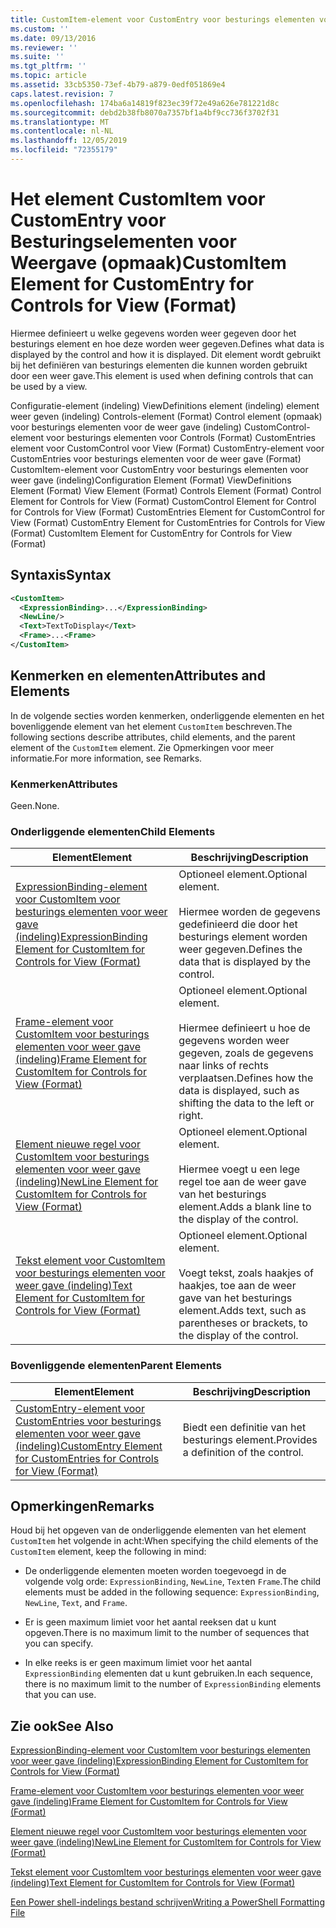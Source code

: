```yaml
---
title: CustomItem-element voor CustomEntry voor besturings elementen voor weer gave (indeling) | Microsoft Docs
ms.custom: ''
ms.date: 09/13/2016
ms.reviewer: ''
ms.suite: ''
ms.tgt_pltfrm: ''
ms.topic: article
ms.assetid: 33cb5350-73ef-4b79-a879-0edf051869e4
caps.latest.revision: 7
ms.openlocfilehash: 174ba6a14819f823ec39f72e49a626e781221d8c
ms.sourcegitcommit: debd2b38fb8070a7357bf1a4bf9cc736f3702f31
ms.translationtype: MT
ms.contentlocale: nl-NL
ms.lasthandoff: 12/05/2019
ms.locfileid: "72355179"
---
```

# <a name="customitem-element-for-customentry-for-controls-for-view-format"></a><span data-ttu-id="c953a-102">Het element CustomItem voor CustomEntry voor Besturingselementen voor Weergave (opmaak)</span><span class="sxs-lookup"><span data-stu-id="c953a-102">CustomItem Element for CustomEntry for Controls for View (Format)</span></span>

<span data-ttu-id="c953a-103">Hiermee definieert u welke gegevens worden weer gegeven door het besturings element en hoe deze worden weer gegeven.</span><span class="sxs-lookup"><span data-stu-id="c953a-103">Defines what data is displayed by the control and how it is displayed.</span></span> <span data-ttu-id="c953a-104">Dit element wordt gebruikt bij het definiëren van besturings elementen die kunnen worden gebruikt door een weer gave.</span><span class="sxs-lookup"><span data-stu-id="c953a-104">This element is used when defining controls that can be used by a view.</span></span>

<span data-ttu-id="c953a-105">Configuratie-element (indeling) ViewDefinitions element (indeling) element weer geven (indeling) Controls-element (Format) Control element (opmaak) voor besturings elementen voor de weer gave (indeling) CustomControl-element voor besturings elementen voor Controls (Format) CustomEntries element voor CustomControl voor View (Format) CustomEntry-element voor CustomEntries voor besturings elementen voor de weer gave (Format) CustomItem-element voor CustomEntry voor besturings elementen voor weer gave (indeling)</span><span class="sxs-lookup"><span data-stu-id="c953a-105">Configuration Element (Format) ViewDefinitions Element (Format) View Element (Format) Controls Element (Format) Control Element for Controls for View (Format) CustomControl Element for Control for Controls for View (Format) CustomEntries Element for CustomControl for View (Format) CustomEntry Element for CustomEntries for Controls for View (Format) CustomItem Element for CustomEntry for Controls for View (Format)</span></span>

## <a name="syntax"></a><span data-ttu-id="c953a-106">Syntaxis</span><span class="sxs-lookup"><span data-stu-id="c953a-106">Syntax</span></span>

```xml
<CustomItem>
  <ExpressionBinding>...</ExpressionBinding>
  <NewLine/>
  <Text>TextToDisplay</Text>
  <Frame>...<Frame>
</CustomItem>
```

## <a name="attributes-and-elements"></a><span data-ttu-id="c953a-107">Kenmerken en elementen</span><span class="sxs-lookup"><span data-stu-id="c953a-107">Attributes and Elements</span></span>

<span data-ttu-id="c953a-108">In de volgende secties worden kenmerken, onderliggende elementen en het bovenliggende element van het element `CustomItem` beschreven.</span><span class="sxs-lookup"><span data-stu-id="c953a-108">The following sections describe attributes, child elements, and the parent element of the `CustomItem` element.</span></span> <span data-ttu-id="c953a-109">Zie Opmerkingen voor meer informatie.</span><span class="sxs-lookup"><span data-stu-id="c953a-109">For more information, see Remarks.</span></span>

### <a name="attributes"></a><span data-ttu-id="c953a-110">Kenmerken</span><span class="sxs-lookup"><span data-stu-id="c953a-110">Attributes</span></span>

<span data-ttu-id="c953a-111">Geen.</span><span class="sxs-lookup"><span data-stu-id="c953a-111">None.</span></span>

### <a name="child-elements"></a><span data-ttu-id="c953a-112">Onderliggende elementen</span><span class="sxs-lookup"><span data-stu-id="c953a-112">Child Elements</span></span>

|<span data-ttu-id="c953a-113">Element</span><span class="sxs-lookup"><span data-stu-id="c953a-113">Element</span></span>|<span data-ttu-id="c953a-114">Beschrijving</span><span class="sxs-lookup"><span data-stu-id="c953a-114">Description</span></span>|
|-------------|-----------------|
|[<span data-ttu-id="c953a-115">ExpressionBinding-element voor CustomItem voor besturings elementen voor weer gave (indeling)</span><span class="sxs-lookup"><span data-stu-id="c953a-115">ExpressionBinding Element for CustomItem for Controls for View (Format)</span></span>](./expressionbinding-element-for-customitem-for-controls-for-view-format.md)|<span data-ttu-id="c953a-116">Optioneel element.</span><span class="sxs-lookup"><span data-stu-id="c953a-116">Optional element.</span></span><br /><br /> <span data-ttu-id="c953a-117">Hiermee worden de gegevens gedefinieerd die door het besturings element worden weer gegeven.</span><span class="sxs-lookup"><span data-stu-id="c953a-117">Defines the data that is displayed by the control.</span></span>|
|[<span data-ttu-id="c953a-118">Frame-element voor CustomItem voor besturings elementen voor weer gave (indeling)</span><span class="sxs-lookup"><span data-stu-id="c953a-118">Frame Element for CustomItem for Controls for View (Format)</span></span>](./frame-element-for-customitem-for-controls-for-view-format.md)|<span data-ttu-id="c953a-119">Optioneel element.</span><span class="sxs-lookup"><span data-stu-id="c953a-119">Optional element.</span></span><br /><br /> <span data-ttu-id="c953a-120">Hiermee definieert u hoe de gegevens worden weer gegeven, zoals de gegevens naar links of rechts verplaatsen.</span><span class="sxs-lookup"><span data-stu-id="c953a-120">Defines how the data is displayed, such as shifting the data to the left or right.</span></span>|
|[<span data-ttu-id="c953a-121">Element nieuwe regel voor CustomItem voor besturings elementen voor weer gave (indeling)</span><span class="sxs-lookup"><span data-stu-id="c953a-121">NewLine Element for CustomItem for Controls for View (Format)</span></span>](./newline-element-for-customitem-for-controls-for-view-format.md)|<span data-ttu-id="c953a-122">Optioneel element.</span><span class="sxs-lookup"><span data-stu-id="c953a-122">Optional element.</span></span><br /><br /> <span data-ttu-id="c953a-123">Hiermee voegt u een lege regel toe aan de weer gave van het besturings element.</span><span class="sxs-lookup"><span data-stu-id="c953a-123">Adds a blank line to the display of the control.</span></span>|
|[<span data-ttu-id="c953a-124">Tekst element voor CustomItem voor besturings elementen voor weer gave (indeling)</span><span class="sxs-lookup"><span data-stu-id="c953a-124">Text Element for CustomItem for Controls for View (Format)</span></span>](./text-element-for-customitem-for-controls-for-view-format.md)|<span data-ttu-id="c953a-125">Optioneel element.</span><span class="sxs-lookup"><span data-stu-id="c953a-125">Optional element.</span></span><br /><br /> <span data-ttu-id="c953a-126">Voegt tekst, zoals haakjes of haakjes, toe aan de weer gave van het besturings element.</span><span class="sxs-lookup"><span data-stu-id="c953a-126">Adds text, such as parentheses or brackets, to the display of the control.</span></span>|

### <a name="parent-elements"></a><span data-ttu-id="c953a-127">Bovenliggende elementen</span><span class="sxs-lookup"><span data-stu-id="c953a-127">Parent Elements</span></span>

|<span data-ttu-id="c953a-128">Element</span><span class="sxs-lookup"><span data-stu-id="c953a-128">Element</span></span>|<span data-ttu-id="c953a-129">Beschrijving</span><span class="sxs-lookup"><span data-stu-id="c953a-129">Description</span></span>|
|-------------|-----------------|
|[<span data-ttu-id="c953a-130">CustomEntry-element voor CustomEntries voor besturings elementen voor weer gave (indeling)</span><span class="sxs-lookup"><span data-stu-id="c953a-130">CustomEntry Element for CustomEntries for Controls for View (Format)</span></span>](./customentry-element-for-customentries-for-controls-for-view-format.md)|<span data-ttu-id="c953a-131">Biedt een definitie van het besturings element.</span><span class="sxs-lookup"><span data-stu-id="c953a-131">Provides a definition of the control.</span></span>|

## <a name="remarks"></a><span data-ttu-id="c953a-132">Opmerkingen</span><span class="sxs-lookup"><span data-stu-id="c953a-132">Remarks</span></span>

<span data-ttu-id="c953a-133">Houd bij het opgeven van de onderliggende elementen van het element `CustomItem` het volgende in acht:</span><span class="sxs-lookup"><span data-stu-id="c953a-133">When specifying the child elements of the `CustomItem` element, keep the following in mind:</span></span>

- <span data-ttu-id="c953a-134">De onderliggende elementen moeten worden toegevoegd in de volgende volg orde: `ExpressionBinding`, `NewLine`, `Text`en `Frame`.</span><span class="sxs-lookup"><span data-stu-id="c953a-134">The child elements must be added in the following sequence: `ExpressionBinding`, `NewLine`, `Text`, and `Frame`.</span></span>

- <span data-ttu-id="c953a-135">Er is geen maximum limiet voor het aantal reeksen dat u kunt opgeven.</span><span class="sxs-lookup"><span data-stu-id="c953a-135">There is no maximum limit to the number of sequences that you can specify.</span></span>

- <span data-ttu-id="c953a-136">In elke reeks is er geen maximum limiet voor het aantal `ExpressionBinding` elementen dat u kunt gebruiken.</span><span class="sxs-lookup"><span data-stu-id="c953a-136">In each sequence, there is no maximum limit to the number of `ExpressionBinding` elements that you can use.</span></span>

## <a name="see-also"></a><span data-ttu-id="c953a-137">Zie ook</span><span class="sxs-lookup"><span data-stu-id="c953a-137">See Also</span></span>

[<span data-ttu-id="c953a-138">ExpressionBinding-element voor CustomItem voor besturings elementen voor weer gave (indeling)</span><span class="sxs-lookup"><span data-stu-id="c953a-138">ExpressionBinding Element for CustomItem for Controls for View (Format)</span></span>](./expressionbinding-element-for-customitem-for-controls-for-view-format.md)

[<span data-ttu-id="c953a-139">Frame-element voor CustomItem voor besturings elementen voor weer gave (indeling)</span><span class="sxs-lookup"><span data-stu-id="c953a-139">Frame Element for CustomItem for Controls for View (Format)</span></span>](./frame-element-for-customitem-for-controls-for-view-format.md)

[<span data-ttu-id="c953a-140">Element nieuwe regel voor CustomItem voor besturings elementen voor weer gave (indeling)</span><span class="sxs-lookup"><span data-stu-id="c953a-140">NewLine Element for CustomItem for Controls for View (Format)</span></span>](./newline-element-for-customitem-for-controls-for-view-format.md)

[<span data-ttu-id="c953a-141">Tekst element voor CustomItem voor besturings elementen voor weer gave (indeling)</span><span class="sxs-lookup"><span data-stu-id="c953a-141">Text Element for CustomItem for Controls for View (Format)</span></span>](./text-element-for-customitem-for-controls-for-view-format.md)

[<span data-ttu-id="c953a-142">Een Power shell-indelings bestand schrijven</span><span class="sxs-lookup"><span data-stu-id="c953a-142">Writing a PowerShell Formatting File</span></span>](./writing-a-powershell-formatting-file.md)
